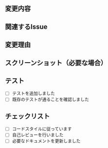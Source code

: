 ## 変更内容
<!-- どのような変更を行ったか、簡潔に記載してください -->

## 関連するIssue
<!-- 関連するIssueがあれば記載してください -->
<!-- 例: Closes #123 -->

## 変更理由
<!-- なぜこの変更が必要だったのか記載してください -->

## スクリーンショット（必要な場合）
<!-- UI変更がある場合は、変更前と変更後のスクリーンショットを添付してください -->

## テスト
<!-- テスト方法とテスト結果について記載してください -->
- [ ] テストを追加しました
- [ ] 既存のテストが通ることを確認しました

## チェックリスト
- [ ] コードスタイルに従っています
- [ ] 自己レビューを行いました
- [ ] 必要なドキュメントを更新しました

